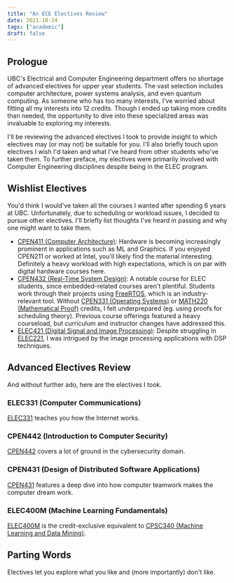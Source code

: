 ```yaml
---
title: "An ECE Electives Review"
date: 2021-10-24
tags: ["academic"]
draft: false
---
```


## Prologue

UBC's Electrical and Computer Engineering department offers no shortage of advanced electives for upper year students. The vast selection includes computer architecture, power systems analysis, and even quantum computing. As someone who has too many interests, I've worried about fitting all my interests into 12 credits. Though I ended up taking more credits than needed, the opportunity to dive into these specialized areas was invaluable to exploring my interests.

I'll be reviewing the advanced electives I took to provide insight to which electives may (or may not) be suitable for you. I'll also briefly touch upon electives I wish I'd taken and what I've heard from other students who've taken them. To further preface, my electives were primarily involved with Computer Engineering disciplines despite being in the ELEC program.

## Wishlist Electives

You'd think I would've taken all the courses I wanted after spending 6 years at UBC. Unfortunately, due to scheduling or workload issues, I decided to pursue other electives. I'll briefly list thoughts I've heard in passing and why one might want to take them.

-   [CPEN411 (Computer Architecture)](https://ece.ubc.ca/courses/cpen-411/): Hardware is becoming increasingly prominent in applications such as ML and Graphics. If you enjoyed CPEN211 or worked at Intel, you'll likely find the material interesting. Definitely a heavy workload with high expectations, which is on par with digital hardware courses here.
-   [CPEN432 (Real-Time System Design)](https://ece.ubc.ca/courses/cpen-432/): A notable course for ELEC students, since embedded-related courses aren't plentiful. Students work through their projects using [FreeRTOS](https://www.freertos.org/), which is an industry-relevant tool. Without [CPEN331 (Operating Systems)](https://ece.ubc.ca/courses/cpen-331/) or [MATH220 (Mathematical Proof)](https://courses.students.ubc.ca/cs/courseschedule?pname=subjarea&tname=subj-course&dept=MATH&course=220) credits, I felt underprepared (eg. using proofs for scheduling theory). Previous course offerings featured a heavy courseload, but curriculum and instructor changes have addressed this.
-   [ELEC421 (Digital Signal and Image Processing)](https://ece.ubc.ca/courses/elec-421/): Despite struggling in [ELEC221](https://ece.ubc.ca/courses/elec-221/), I was intrigued by the image processing applications with DSP techniques.

## Advanced Electives Review

And without further ado, here are the electives I took.

### ELEC331 (Computer Communications)

[ELEC331](https://ece.ubc.ca/courses/elec-331/) teaches you how the Internet works.

### CPEN442 (Introduction to Computer Security)

[CPEN442](https://ece.ubc.ca/courses/cpen-442/) covers a lot of ground in the cybersecurity domain.

### CPEN431 (Design of Distributed Software Applications)

[CPEN431](https://ece.ubc.ca/courses/cpen-431/) features a deep dive into how computer teamwork makes the computer dream work.

### ELEC400M (Machine Learning Fundamentals)

[ELEC400M](https://courses.students.ubc.ca/cs/courseschedule?pname=subjarea&tname=subj-course&dept=ELEC&course=400M) is the credit-exclusive equivalent to [CPSC340 (Machine Learning and Data Mining)](https://ubc-cs.github.io/cpsc340/).

## Parting Words

Electives let you explore what you like and (more importantly) don't like.
